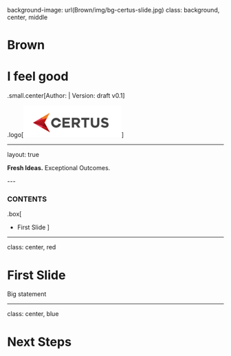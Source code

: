 background-image: url(Brown/img/bg-certus-slide.jpg)
class: background, center, middle

# Brown

# I feel good

.small.center[Author:   |   Version: draft v0.1]

.logo[<img src="Brown/img/logo.png"/>]

---
layout: true
<div id="footer-content"><p><strong>Fresh Ideas.</strong> Exceptional Outcomes.</p></div>
---


### CONTENTS

.box[
* First Slide
]

---

class: center, red

# First Slide

Big statement

---

class: center, blue

# Next Steps
